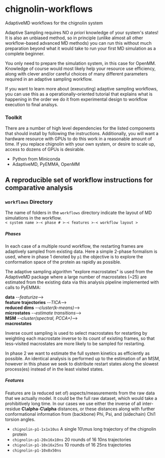 # chignolin-workflows
AdaptiveMD workflows for the chignolin system

Adaptive Sampling requires NO *a priori* knowledge of your system's states!\
It is also an unbiased method, so in principle (unlike almost all other workflow-based advanced
MD methods) you can run this without much preparation beyond what it would take to run
your first MD simulation as a complete beginner. 

You only need to prepare the simulation system, in this case for OpenMM. Knowledge of course
would most likely help your resource use efficiency, along with clever and/or careful choices
of many different parameters required in an adaptive sampling workflow. 

If you want to learn more about (exeucuting) adaptive sampling workflows,
you can use this as a operationally-oriented tutorial that explains what is
happening in the order we do it from experimental design to workflow execution
to final analsys.

### Toolkit
There are a number of high level dependencies for the listed components that should install
by following the instructions. Additionally, you will want a hardware resource with GPUs
to do this work in a reasonable amount of time. If you replace chignolin with your own system,
or desire to scale up, access to dozens of GPUs is desirable.
 - Python from Miniconda
 - AdaptiveMD, PyEMMA, OpenMM

## A reproducible set of workflow instructions for comparative analysis
### `workflows` Directory
The name of folders in the `workflows` directory indicate the layout of MD simulations in the workflow.\
`< system name >-< phase # >-< features >-< workflow layout >`

##### Phases
In each case of a multiple round workflow, the restarting frames are adaptively sampled from existing data.
Here a simple 2-phase formalism is used, where in phase 1 denoted by `p1` the objective is to
explore the conformation space of the protein as rapidly as possible.

The adaptive sampling algorithm "explore macrostates" is used from the AdaptiveMD package
where a large number of macrostates (~25) are estimated from the existing data via this analysis
pipeline implemented with calls to PyEMMA:

**data** --*featurize*-->\
**feature trajectories** --*TICA*-->\
**reduced dims** --*cluster(k-means)*-->\
**microstates** --*estimate transitions*-->\
**MSM** --*cluster(spectral, PCCA+)*-->\
**macrostates**

Inverse count sampling is used to select macrostates for restarting by weighting each macrostate
inverse to its count of existing frames, so that less-visited macrostates are more likely to be
sampled for restarting.

In phase 2 we want to estimate the full system kinetics as efficiently as possible.
An identical analysis is performed up to the estimation of an MSM, however in this phase we seek
to distribute restart states along the slowest process(es) instead of in the least visited states.

##### Features
Features are (a reduced set of) aspects/measurements from the raw data that we actually model. 
It could be the full raw dataset, which would take a prohibitively long time. In our cases we use
either the inverse of all inter-residue **C\alpha**-**C\alpha** distances, or these distances
along with further conformational information from (backbone) Phi, Psi, and (sidechain) Chi1 torsion angles. 

 - `chignolin-p1-1x1x10us` A single 10\mus long trajectory of the chignolin protein
 - `chignolin-p1-20x16x10ns` 20 rounds of 16 10ns trajectories
 - `chignolin-p1-10x16x25ns` 10 rounds of 16 25ns trajectories
 - `chignolin-p1-10x8x50ns` 
